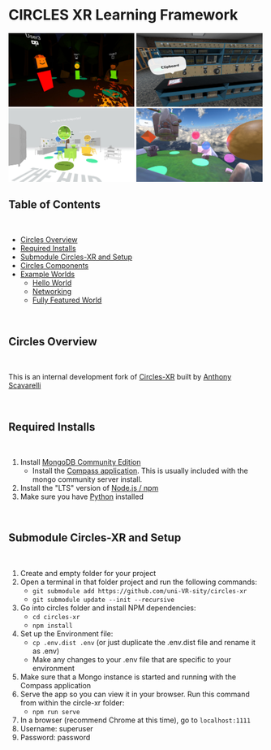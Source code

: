 # CIRCLES XR Learning Framework

<img src="node_server/public/global/images/Circles_MultiPlatform.jpg?raw=true" width="49.3%" alt="Screenshot of 3D avatars around the campfire in CIRCLES" />  <img src="node_server/public/global/images/Circles_WomenInTrades.jpg?raw=true" width="49.3%" alt="Screenshot of CIRCLES' world that highlights the challenges women face in the trades" /><img src="node_server/public/global/images/Circles_KinematicsHub.jpg?raw=true" width="49.3%" alt="Screenshot of CIRCLES' hub world for showcasing basic kinematics" /> <img src="node_server/public/global/images/Circles_ExampleWorld.jpg?raw=true" width="49.3%" alt="Screenshot of CIRCLES' example world for showing Circles' features to developers" />


## Table of Contents

<br>

- [Circles Overview](#circles-overview)
- [Required Installs](#required-installs)
- [Submodule Circles-XR and Setup](#submodule-circles-xr-and-setup)
- [Circles Components](https://github.com/uni-VR-sity/circles-xr/tree/main/src/components#readme)
- [Example Worlds](https://github.com/uni-VR-sity/circles-xr/tree/main/src/worlds/examples)
    - [Hello World](https://github.com/uni-VR-sity/circles-xr/tree/main/src/worlds/examples/hello-world)
    - [Networking](https://github.com/uni-VR-sity/circles-xr/tree/main/src/worlds/examples/networking)
    - [Fully Featured World](https://github.com/uni-VR-sity/circles-xr/tree/main/src/worlds/examples/fully-featured)


<br>

## Circles Overview

<br>

This is an internal development fork of [Circles-XR](https://github.com/PlumCantaloupe/circlesxr) built by [Anthony Scavarelli](http://portfolio.anthony-scavarelli.com/)

<br>

## Required Installs

<br>

1. Install [MongoDB Community Edition](https://www.mongodb.com/try/download/community)
    - Install the [Compass application](https://www.mongodb.com/try/download/compass). This is usually included with the mongo community server install.
1. Install the "LTS" version of [Node.js / npm](https://nodejs.org/en/download/)
1. Make sure you have [Python](https://www.python.org/downloads/) installed

<br>

## Submodule Circles-XR and Setup

<br>

1. Create and empty folder for your project
1. Open a terminal in that folder project and run the following commands:
    - `git submodule add https://github.com/uni-VR-sity/circles-xr`
    - `git submodule update --init --recursive`
1. Go into circles folder and install NPM dependencies:
    - `cd circles-xr`
    - `npm install`
1. Set up the Environment file:
    - `cp .env.dist .env` (or just duplicate the .env.dist file and rename it as .env)
    - Make any changes to your .env file that are specific to your environment
1. Make sure that a Mongo instance is started and running with the Compass application
1. Serve the app so you can view it in your browser. Run this command from within the circle-xr folder:
    - `npm run serve`
1. In a browser (recommend Chrome at this time), go to `localhost:1111`
1. Username: superuser
1. Password: password

<br>